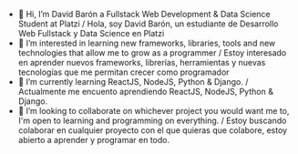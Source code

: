 - 👋 Hi, I’m David Barón a Fullstack Web Development & Data Science Student at Platzi
  / Hola, soy David Barón, un estudiante de Desarrollo Web Fullstack y Data Science en   Platzi
- 👀 I’m interested in learning new frameworks, libraries, tools and new technologies that allow me to grow as a programmer
  / Estoy interesado en aprender nuevos frameworks, librerías, herramientas y nuevas tecnologías que me permitan crecer como programador
- 🌱 I’m currently learning ReactJS, NodeJS, Python & Django.
  / Actualmente me encuento aprendiendo ReactJS, NodeJS, Python & Django.
- 💞️ I’m looking to collaborate on whichever project you would want me to, I'm open to learning and programming on everything.
  / Estoy buscando colaborar en cualquier proyecto con el que quieras que colabore, estoy abierto a aprender y programar en todo.

<!---
Ldbelop/Ldbelop is a ✨ special ✨ repository because its `README.md` (this file) appears on your GitHub profile.
You can click the Preview link to take a look at your changes.
--->

